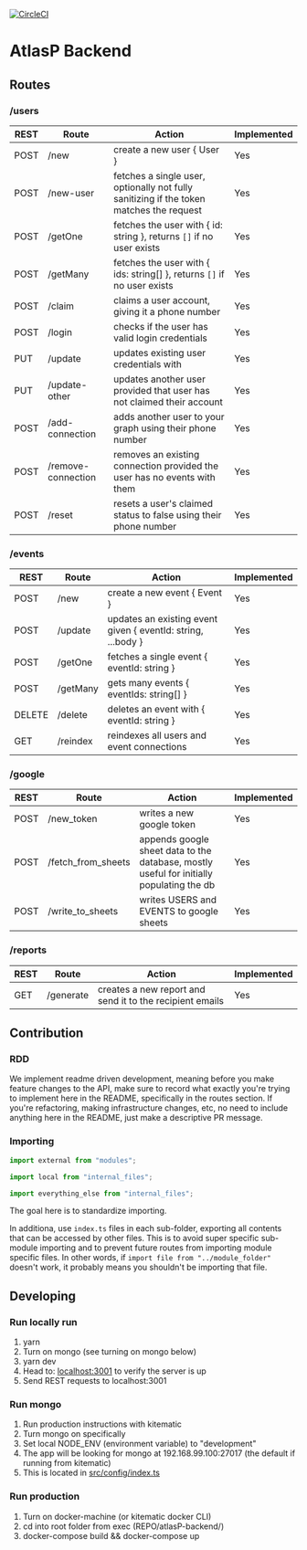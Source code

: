 [![CircleCI](https://circleci.com/gh/kadhirvelm/atlasP-backend.svg?style=svg&circle-token=c02f66caa31e6a0e254e72a2c51c62d81696dbbb)](https://circleci.com/gh/kadhirvelm/atlasP-backend)

# AtlasP Backend

## Routes

### /users

| REST | Route              | Action                                                                                  | Implemented |
| ---- | ------------------ | --------------------------------------------------------------------------------------- | ----------- |
| POST | /new               | create a new user { User }                                                              | Yes         |
| POST | /new-user          | fetches a single user, optionally not fully sanitizing if the token matches the request | Yes         |
| POST | /getOne            | fetches the user with { id: string }, returns `[]` if no user exists                    | Yes         |
| POST | /getMany           | fetches the user with { ids: string[] }, returns `[]` if no user exists                 | Yes         |
| POST | /claim             | claims a user account, giving it a phone number                                         | Yes         |
| POST | /login             | checks if the user has valid login credentials                                          | Yes         |
| PUT  | /update            | updates existing user credentials with                                                  | Yes         |
| PUT  | /update-other      | updates another user provided that user has not claimed their account                   | Yes         |
| POST | /add-connection    | adds another user to your graph using their phone number                                | Yes         |
| POST | /remove-connection | removes an existing connection provided the user has no events with them                | Yes         |
| POST | /reset             | resets a user's claimed status to false using their phone number                        | Yes         |

### /events

| REST   | Route    | Action                                                       | Implemented |
| ------ | -------- | ------------------------------------------------------------ | ----------- |
| POST   | /new     | create a new event { Event }                                 | Yes         |
| POST   | /update  | updates an existing event given { eventId: string, ...body } | Yes         |
| POST   | /getOne  | fetches a single event { eventId: string }                   | Yes         |
| POST   | /getMany | gets many events { eventIds: string[] }                      | Yes         |
| DELETE | /delete  | deletes an event with { eventId: string }                    | Yes         |
| GET    | /reindex | reindexes all users and event connections                    | Yes         |

### /google

| REST | Route              | Action                                                                                   | Implemented |
| ---- | ------------------ | ---------------------------------------------------------------------------------------- | ----------- |
| POST | /new_token         | writes a new google token                                                                | Yes         |
| POST | /fetch_from_sheets | appends google sheet data to the database, mostly useful for initially populating the db | Yes         |
| POST | /write_to_sheets   | writes USERS and EVENTS to google sheets                                                 | Yes         |

### /reports

| REST | Route     | Action                                                   | Implemented |
| ---- | --------- | -------------------------------------------------------- | ----------- |
| GET  | /generate | creates a new report and send it to the recipient emails | Yes         |

## Contribution

### RDD

We implement readme driven development, meaning before you make feature changes to the API, make sure to record what exactly
you're trying to implement here in the README, specifically in the routes section. If you're refactoring, making infrastructure
changes, etc, no need to include anything here in the README, just make a descriptive PR message.

### Importing

```typescript
import external from "modules";

import local from "internal_files";

import everything_else from "internal_files";
```

The goal here is to standardize importing.

In additiona, use `index.ts` files in each sub-folder, exporting all contents that can be accessed by
other files. This is to avoid super specific sub-module importing and to prevent future routes from importing
module specific files. In other words, if `import file from "../module_folder"` doesn't work, it probably
means you shouldn't be importing that file.

## Developing

### Run locally run

1. yarn
2. Turn on mongo (see turning on mongo below)
3. yarn dev
4. Head to: [localhost:3001](https://localhost:3001) to verify the server is up
5. Send REST requests to localhost:3001

### Run mongo

1. Run production instructions with kitematic
2. Turn mongo on specifically
3. Set local NODE_ENV (environment variable) to "development"
4. The app will be looking for mongo at 192.168.99.100:27017 (the default if running from kitematic)
5. This is located in [src/config/index.ts](https://github.com/kadhirvelm/atlasP-backend/blob/master/src/config/index.ts)

### Run production

1. Turn on docker-machine (or kitematic docker CLI)
2. cd into root folder from exec (REPO/atlasP-backend/)
3. docker-compose build && docker-compose up
